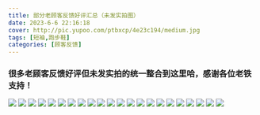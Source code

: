 ```yaml
---
title: 部分老顾客反馈好评汇总（未发实拍图）
date: 2023-6-6 22:16:18
cover: http://pic.yupoo.com/ptbxcp/4e23c194/medium.jpg
tags: [短袖,跑步鞋]
categories: [顾客反馈]
---
```


###  很多老顾客反馈好评但未发实拍的统一整合到这里哈，感谢各位老铁支持！
![](http://pic.yupoo.com/ptbxcp/4e23c194/9586644e.jpg)
![](http://pic.yupoo.com/ptbxcp/6c610ae8/98200898.jpg)
![](http://pic.yupoo.com/ptbxcp/05136f2c/90035bc2.jpg)
![](http://pic.yupoo.com/ptbxcp/66083fad/9c7e6b10.jpg)
![](http://pic.yupoo.com/ptbxcp/b6919af5/02dd4642.jpg)
![](http://pic.yupoo.com/ptbxcp/80c73576/674b6fdc.jpg)
![](http://pic.yupoo.com/ptbxcp/de8f5bff/743b9e9d.jpg)
![](http://pic.yupoo.com/ptbxcp/be4124e7/10b02bb1.jpg)
![](http://pic.yupoo.com/ptbxcp/3fd0f883/bb595f69.jpg)
![](http://pic.yupoo.com/ptbxcp/6b748468/ff954d38.jpg)
![](http://pic.yupoo.com/ptbxcp/1735d766/0f751ee1.jpg)
![](http://pic.yupoo.com/ptbxcp/49ae2116/c17bcd8c.jpg)
![](http://pic.yupoo.com/ptbxcp/68a24bc1/38b4a553.jpg)
![](http://pic.yupoo.com/ptbxcp/8c5f864e/db63a069.jpg)
![](http://pic.yupoo.com/ptbxcp/d452225e/98399568.jpg)
![](http://pic.yupoo.com/ptbxcp/bde6ffb9/6fe78cc5.jpg)
![](http://pic.yupoo.com/ptbxcp/6f0bbb03/db100cc9.jpg)
![](http://pic.yupoo.com/ptbxcp/cfcf7e7a/8c51581f.jpg)
![](http://pic.yupoo.com/ptbxcp/29fb3ad8/11ee9173.jpg)
![](http://pic.yupoo.com/ptbxcp/98bf486e/dcecf6b0.jpg)
![](http://pic.yupoo.com/ptbxcp/b3d5308c/3eb528f8.jpg)
![](http://pic.yupoo.com/ptbxcp/3c270a20/82a50004.jpg)
